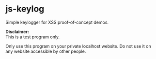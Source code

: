 # js-keylog
Simple keylogger for XSS proof-of-concept demos.

**Disclaimer:**  
This is a test program only.

Only use this program on your private localhost website.
Do not use it on any website accessible by other people.

